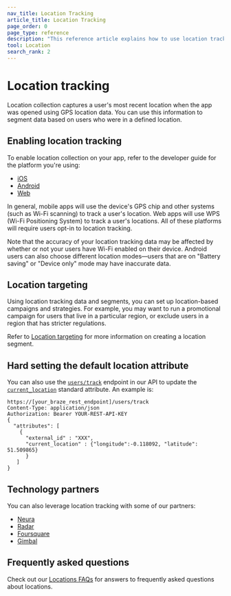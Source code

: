 ```yaml
---
nav_title: Location Tracking
article_title: Location Tracking
page_order: 0
page_type: reference
description: "This reference article explains how to use location tracking and location targeting in your apps and which partners support location tracking."
tool: Location
search_rank: 2
---
```

# Location tracking

Location collection captures a user's most recent location when the app was opened using GPS location data. You can use this information to segment data based on users who were in a defined location. 

## Enabling location tracking

To enable location collection on your app, refer to the developer guide for the platform you're using:

- [iOS][2]
- [Android][3]
- [Web][4]

In general, mobile apps will use the device's GPS chip and other systems (such as Wi-Fi scanning) to track a user's location. Web apps will use WPS (Wi-Fi Positioning System) to track a user's locations. All of these platforms will require users opt-in to location tracking.

Note that the accuracy of your location tracking data may be affected by whether or not your users have Wi-Fi enabled on their device. Android users can also choose different location modes—users that are on "Battery saving" or "Device only" mode may have inaccurate data. 

## Location targeting

Using location tracking data and segments, you can set up location-based campaigns and strategies. For example, you may want to run a promotional campaign for users that live in a particular region, or exclude users in a region that has stricter regulations.

Refer to [Location targeting][1] for more information on creating a location segment.

## Hard setting the default location attribute

You can also use the [`users/track`][8] endpoint in our API to update the [`current_location`][9] standard attribute. An example is: 
```
https://[your_braze_rest_endpoint]/users/track
Content-Type: application/json
Authorization: Bearer YOUR-REST-API-KEY
{
  "attributes": [ 
 	{
 	  "external_id" : "XXX",
 	  "current_location" : {"longitude":-0.118092, "latitude": 51.509865}
      }
   ]
}
```

## Technology partners

You can also leverage location tracking with some of our partners: 

- [Neura][5]
- [Radar][6]
- [Foursquare][7]
- [Gimbal][10]

## Frequently asked questions

Check out our [Locations FAQs][11] for answers to frequently asked questions about locations.

[1]: {{site.baseurl}}/user_guide/engagement_tools/segments/location_targeting/
[2]: {{site.baseurl}}/developer_guide/platform_integration_guides/ios/analytics/location_tracking/
[3]: {{site.baseurl}}/developer_guide/platform_integration_guides/android/analytics/location_tracking/
[4]: {{site.baseurl}}/developer_guide/platform_integration_guides/web/analytics/location_tracking/
[5]: {{site.baseurl}}/partners/data_augmentation/contextual_location/neura_actions/
[6]: {{site.baseurl}}/partners/data_augmentation/contextual_location/radar/
[7]: {{site.baseurl}}/partners/data_augmentation/contextual_location/foursquare/
[8]: {{site.baseurl}}/api/endpoints/user_data/post_user_track/
[9]: {{site.baseurl}}/api/objects_filters/user_attributes_object/
[10]: {{site.baseurl}}/partners/data_augmentation/contextual_location/gimbal/
[11]: {{site.baseurl}}/user_guide/engagement_tools/locations_and_geofences/faqs/#locations
